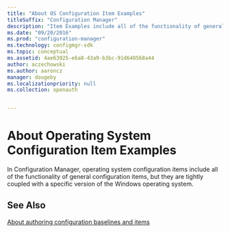 ```yaml
---
title: "About OS Configuration Item Examples"
titleSuffix: "Configuration Manager"
description: "Item Examples include all of the functionality of general configuration items. They are tightly coupled with a specific version of the Windows operating system."
ms.date: "09/20/2016"
ms.prod: "configuration-manager"
ms.technology: configmgr-sdk
ms.topic: conceptual
ms.assetid: 4ae63925-e6a8-43a9-b3bc-91d640568a44
author: aczechowski
ms.author: aaroncz
manager: dougeby
ms.localizationpriority: null
ms.collection: openauth


---
```

# About Operating System Configuration Item Examples
In Configuration Manager, operating system configuration items include all of the functionality of general configuration items, but they are tightly coupled with a specific version of the Windows operating system.  

## See Also  
[About authoring configuration baselines and items](about-authoring-configuration-baselines-and-configuration-items.md)
